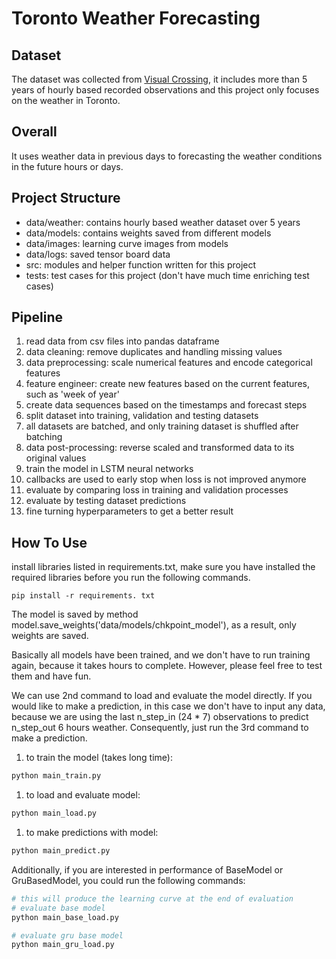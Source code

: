 # Toronto Weather Forecasting

## Dataset

The dataset was collected from [Visual Crossing](https://www.visualcrossing.com), it includes more than 5 years of hourly based recorded observations and this project only focuses on the weather in Toronto.

## Overall

It uses weather data in previous days to forecasting the weather conditions in the future hours or days.

## Project Structure

- data/weather: contains hourly based weather dataset over 5 years
- data/models: contains weights saved from different models
- data/images: learning curve images from models
- data/logs: saved tensor board data
- src: modules and helper function written for this project
- tests: test cases for this project (don't have much time enriching test cases)

## Pipeline

1. read data from csv files into pandas dataframe
2. data cleaning: remove duplicates and handling missing values
3. data preprocessing: scale numerical features and encode categorical features
4. feature engineer: create new features based on the current features, such as 'week of year'
5. create data sequences based on the timestamps and forecast steps
6. split dataset into training, validation and testing datasets
7. all datasets are batched, and only training dataset is shuffled after batching
8. data post-processing: reverse scaled and transformed data to its original values
6. train the model in LSTM neural networks
7. callbacks are used to early stop when loss is not improved anymore
7. evaluate by comparing loss in training and validation processes
8. evaluate by testing dataset predictions
9. fine turning hyperparameters to get a better result

## How To Use

install libraries listed in requirements.txt, make sure you have installed the required libraries before you run the following commands.

```shell
pip install -r requirements. txt
```

The model is saved by method model.save_weights('data/models/chkpoint_model'), as a result, only weights are saved.

Basically all models have been trained, and we don't have to run training again, because it takes hours to complete. However, please feel free to test them and have fun.

We can use 2nd command to load and evaluate the model directly. If you would like to make a prediction, in this case we don't have to input any data, because we are using the last n_step_in (24 * 7) observations to predict n_step_out 6 hours weather. Consequently, just run the 3rd command to make a prediction.

1. to train the model (takes long time):

```sh
python main_train.py
```

1. to load and evaluate model:

```sh
python main_load.py
```

1. to make predictions with model:

```sh
python main_predict.py
```

Additionally, if you are interested in performance of BaseModel or GruBasedModel, you could run the following commands:

```sh
# this will produce the learning curve at the end of evaluation
# evaluate base model
python main_base_load.py

# evaluate gru base model
python main_gru_load.py
```